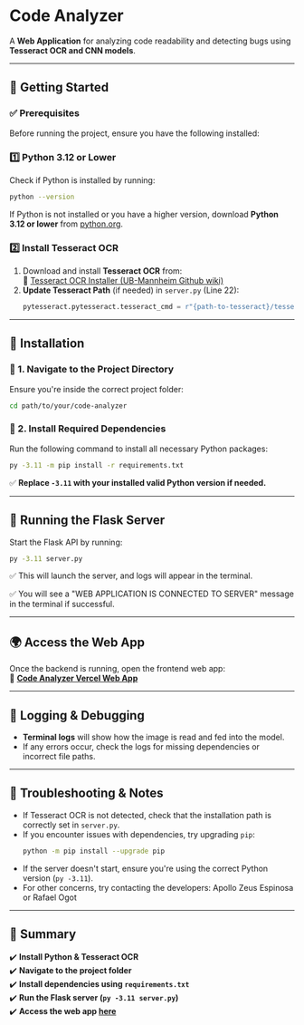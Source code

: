 # **Code Analyzer**

A **Web Application** for analyzing code readability and detecting bugs using **Tesseract OCR and CNN models**.

---

## 🚀 **Getting Started**  

### ✅ **Prerequisites**  
Before running the project, ensure you have the following installed:

### **1️⃣ Python 3.12 or Lower**  
Check if Python is installed by running:  
```sh
python --version
```
If Python is not installed or you have a higher version, download **Python 3.12 or lower** from [python.org](https://www.python.org/downloads/).

### **2️⃣ Install Tesseract OCR**  
1. Download and install **Tesseract OCR** from:  
   🔗 [Tesseract OCR Installer (UB-Mannheim Github wiki)](https://github.com/UB-Mannheim/tesseract/wiki)  
2. **Update Tesseract Path** (if needed) in `server.py` (Line 22):  
   ```python
   pytesseract.pytesseract.tesseract_cmd = r"{path-to-tesseract}/tesseract.exe"
   ```

---

## 🔧 **Installation**

### **📌 1. Navigate to the Project Directory**
Ensure you're inside the correct project folder:  
```sh
cd path/to/your/code-analyzer
```

### **📌 2. Install Required Dependencies**
Run the following command to install all necessary Python packages:  
```sh
py -3.11 -m pip install -r requirements.txt
```
✅ **Replace `-3.11` with your installed valid Python version if needed.**  

---

## 🚀 **Running the Flask Server**
Start the Flask API by running:  
```sh
py -3.11 server.py
```
✅ This will launch the server, and logs will appear in the terminal.

✅ You will see a "WEB APPLICATION IS CONNECTED TO SERVER" message in the terminal if successful.

---

## 🌍 **Access the Web App**
Once the backend is running, open the frontend web app:  
🔗 **[Code Analyzer Vercel Web App](https://codeanalyzerv2.vercel.app/)**  

---

## 📝 **Logging & Debugging**
- **Terminal logs** will show how the image is read and fed into the model.
- If any errors occur, check the logs for missing dependencies or incorrect file paths.

---

## 📌 **Troubleshooting & Notes**
- If Tesseract OCR is not detected, check that the installation path is correctly set in `server.py`.
- If you encounter issues with dependencies, try upgrading `pip`:
  ```sh
  python -m pip install --upgrade pip
  ```
- If the server doesn't start, ensure you're using the correct Python version (`py -3.11`).
- For other concerns, try contacting the developers: Apollo Zeus Espinosa or Rafael Ogot
---

## 🎯 **Summary**
✔️ **Install Python & Tesseract OCR**  
✔️ **Navigate to the project folder**  
✔️ **Install dependencies using `requirements.txt`**  
✔️ **Run the Flask server (`py -3.11 server.py`)**  
✔️ **Access the web app [here](https://codeanalyzerv2.vercel.app/)**  

